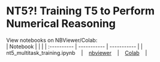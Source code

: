 # NT5?! Training T5 to Perform Numerical Reasoning

View notebooks on NBViewer/Colab:  
| Notebook      |  |  |
| :---------- | ----------- | ----------- |
| nt5_multitask_training.ipynb &nbsp;&nbsp; | &nbsp;&nbsp; [nbviewer](https://nbviewer.jupyter.org/github/yintrigue/portfolio-ds/tree/master/ml_nt5/srcnt5_multitask_training.ipynb) &nbsp;&nbsp; | &nbsp;&nbsp; [Colab](https://colab.research.google.com/github/yintrigue/portfolio-ds/tree/master/ml_nt5/srcnt5_multitask_training.ipynb) &nbsp;&nbsp; |

